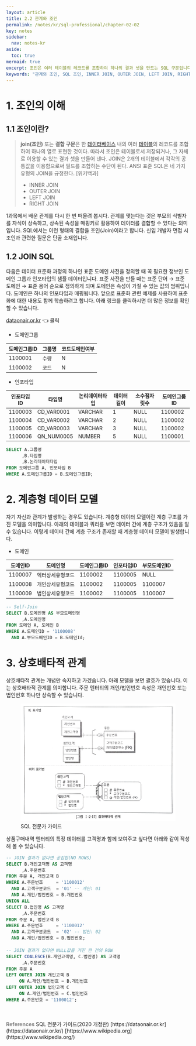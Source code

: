 ```yaml
---
layout: article
title: 2.2 관계와 조인
permalink: /notes/kr/sql-professional/chapter-02-02
key: notes
sidebar:
  nav: notes-kr
aside:
  toc: true
mermaid: true
excerpt: 조인은 여러 테이블의 레코드를 조합하여 하나의 결과 셋을 만드는 SQL 구문입니다. 주요 조인 유형으로는 INNER JOIN, OUTER JOIN, LEFT JOIN, RIGHT JOIN이 있습니다. 계층형 데이터 모델은 데이터 간의 계층 구조를 표현하며, 상호배타적 관계는 특정 속성이 단 하나의 값을 상속받는 것을 의미합니다. SQL 전문가를 위한 필수 개념으로 SQLP 시험 준비에 유용합니다.
keywords: "관계와 조인, SQL 조인, INNER JOIN, OUTER JOIN, LEFT JOIN, RIGHT JOIN, 계층형 데이터 모델, 상호배타적 관계, SQLP 시험 준비, SQLP, SQL 전문가"
---
```


# 1. 조인의 이해
## 1.1 조인이란?

> **join(조인)** 또는 **결합 구문**은 한 [데이터베이스](https://ko.m.wikipedia.org/wiki/%EB%8D%B0%EC%9D%B4%ED%84%B0%EB%B2%A0%EC%9D%B4%EC%8A%A4) 내의 여러 [테이블](https://ko.m.wikipedia.org/wiki/%ED%85%8C%EC%9D%B4%EB%B8%94_(%EB%8D%B0%EC%9D%B4%ED%84%B0%EB%B2%A0%EC%9D%B4%EC%8A%A4))의 레코드를 조합하여 하나의 열로 표현한 것이다. 따라서 조인은 테이블로서 저장되거나, 그 자체로 이용할 수 있는 결과 셋을 만들어 낸다. JOIN은 2개의 테이블에서 각각의 공통값을 이용함으로써 필드를 조합하는 수단이 된다. ANSI 표준 SQL은 네 가지 유형의 JOIN을 규정한다. [위키백과]
> 
> - INNER JOIN
> - OUTER JOIN
> - LEFT JOIN
> - RIGHT JOIN

1과목에서 배운 관계를 다시 한 번 떠올려 봅시다. 관계를 맺는다는 것은 부모의 식별자를 자식이 상속하고, 상속된 속성을 매핑키로 활용하여 데이터를 결합할 수 있다는 의미입니다. SQL에서는 이런 형태의 결합을 조인(Join)이라고 합니다. 신입 개발자 면접 시 조인과 관련한 질문은 단골 소재입니다.

## 1.2 JOIN SQL

다음은 데이터 표준화 과정의 하나인 표준 도메인 사전을 정의할 때 꼭 필요한 정보인 도메인 그룹과 인포타입의 샘플 데이터입니다. 표준 사전을 만들 때는  표준 단어 → 표준 도메인 → 표준 용어 순으로 정의하게 되며 도메인은 속성이 가질 수 있는 값의 범위입니다. 도메인은 하나의 인포타입과 매핑됩니다. 앞으로 표준화 관련 예제를 사용하여 표준화에 대한 내용도 함께 학습하려고 합니다. 아래 링크를 클릭하시면 더 많은 정보를 확인할 수 있습니다.

[dataonair.or.kr](https://dataonair.or.kr/) 👈 클릭

- 도메인그룹

| 도메인그룹ID | 그룹명 | 코드도메인여부 |
| ------------ | ------ | -------------- |
| 1100001      | 수량   | N              |
| 1100002      | 코드   | N              |

- 인포타입

| 인포타입ID | 타입명     | 논리데이터타입 | 데이터길이 | 소수점자릿수 | 도메인그룹ID |
| ---------- | ---------- | -------------- | ---------- | ------------ | ------------ |
| 1100003    | CD_VAR0001 | VARCHAR        | 1          | NULL         | 1100002      |
| 1100004    | CD_VAR0002 | VARCHAR        | 2          | NULL         | 1100002      |
| 1100005    | CD_VAR0003 | VARCHAR        | 3          | NULL         | 1100002      |
| 1100006    | QN_NUM0005 | NUMBER         | 5          | NULL         | 1100001      |

```sql
SELECT A.그룹명
      ,B.타입명
      ,B.논리데이터타입
FROM 도메인그룹 A, 인포타입 B
WHERE A.도메인그룹ID = B.도메인그룹ID;
```

# 2. 계층형 데이터 모델

자기 자신과 관계가 발생하는 경우도 있습니다. 계층형 데이터 모델이란 계층 구조를 가진 모델을 의미합니다. 아래의 테이블과 쿼리를 보면 데이터 간에 계층 구조가 있음을 알 수 있습니다. 이렇게 데이터 간에 계층 구조가 존재할 때 계층형 데이터 모델이 발생합니다.

- 도메인

| 도메인ID | 도메인명         | 도메인그룹ID | 인포타입ID | 부모도메인ID |
| -------- | ---------------- | ------------ | ---------- | ------------ |
| 1100007  | 엑터상세유형코드 | 1100002      | 1100005    | NULL         |
| 1100008  | 개인상세유형코드 | 1100002      | 1100005    | 1100007      |
| 1100009  | 법인상세유형코드 | 1100002      | 1100005    | 1100007      |

```sql
-- Self-Join
SELECT B.도메인명 AS 부모도메인명
      ,A.도메인명
FROM 도메인 A, 도메인 B
WHERE A.도메인ID = '1100008'
  AND A.부모도메인ID = B.도메인Id;
```

# 3. 상호배타적 관계

상호배타적 관계는 개념만 숙지하고 가겠습니다. 아래 모델을 보면 괄호가 있습니다. 이는 상호배타적 관계를 의미합니다. 주문 엔터티의 개인/법인번호 속성은 개인번호 또는 법인번호 하나만 상속할 수 있습니다.

<figure>
<img src="/notes/assets/sqlp-mutually-exlusive-relationship.png" width="700px;" alt="상호배타적 관계">
<figcaption>SQL 전문가 가이드</figcaption>
</figure>

상품구매내역 엔터티의 특정 데이터를 고객명과 함께 보여주고 싶다면 아래와 같이 작성해 볼 수 있습니다.

```sql
-- JOIN 결과가 없다면 공집합(NO ROWS)
SELECT B.개인고객명 AS 고객명
      ,A.주문번호
FROM 주문 A, 개인고객 B
WHERE A.주문번호     = '1100012'
  AND A.고객구분코드  = '01' -- 개인: 01
  AND A.개인/법인번호 = B.개인번호
UNION ALL
SELECT B.법인명 AS 고객명
      ,A.주문번호
FROM 주문 A, 법인고객 B
WHERE A.주문번호     = '1100012'
  AND A.고객구분코드  = '02' -- 법인: 02
  AND A.개인/법인번호 = B.법인번호;

-- JOIN 결과가 없다면 NULL값을 가진 한 건의 ROW
SELECT COALESCE(B.개인고객명, C.법인명) AS 고객명
      ,A.주문번호
FROM 주문 A
LEFT OUTER JOIN 개인고객 B
     ON A.개인/법인번호 = B.개인번호
LEFT OUTER JOIN 법인고객 C
     ON A.개인/법인번호 = C.법인번호
WHERE A.주문번호 = '1100012';
```

<br>
<br>
<span style="color: grey; font-weight: 700;">References</span>   
SQL 전문가 가이드(2020 개정판)   
[https://dataonair.or.kr](https://dataonair.or.kr/)   
[https://www.wikipedia.org](https://www.wikipedia.org/)